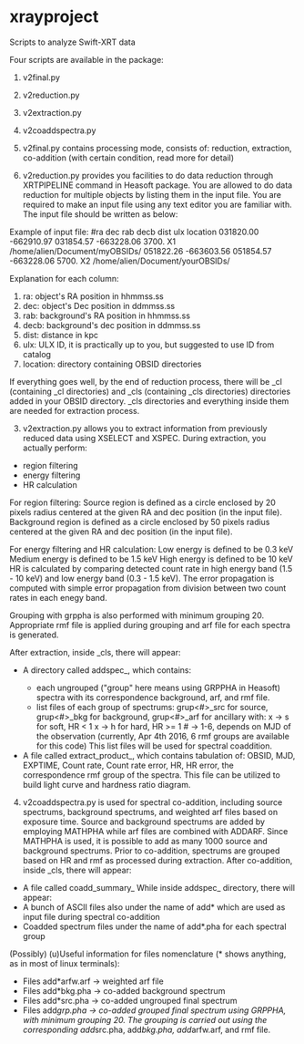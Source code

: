 # xrayproject
Scripts to analyze Swift-XRT data


Four scripts are available in the package:
1. v2final.py
2. v2reduction.py
3. v2extraction.py
4. v2coaddspectra.py

1. v2final.py contains processing mode, consists of: reduction, extraction, co-addition (with certain condition, read more for detail)

2. v2reduction.py provides you facilities to do data reduction through XRTPIPELINE command in Heasoft package. You are allowed to do data reduction for multiple objects by listing them in the input file. You are required to make an input file using any text editor you are familiar with. The input file should be written as below:

Example of input file:
#ra			dec			rab			decb		dist	ulx	location
031820.00	-662910.97	031854.57	-663228.06	3700.	X1	/home/alien/Document/myOBSIDs/
051822.26	-663603.56	051854.57	-663228.06	5700.	X2	/home/alien/Document/yourOBSIDs/

Explanation for each column:
1. ra: object's RA position in hhmmss.ss
2. dec: object's Dec position in ddmmss.ss
3. rab: background's RA position in hhmmss.ss
4. decb: background's dec position in ddmmss.ss
5. dist: distance in kpc
6. ulx: ULX ID, it is practically up to you, but suggested to use ID from catalog
7. location: directory containing OBSID directories

If everything goes well, by the end of reduction process, there will be <ULX ID>_cl (containing <OBSID>_cl directories) and <ULX ID>_cls (containing <OBSID>_cls directories) directories added in your OBSID directory. <ULX ID>_cls directories and everything inside them are needed for extraction process.

3. v2extraction.py allows you to extract information from previously reduced data using XSELECT and XSPEC. During extraction, you actually perform:

- region filtering
- energy filtering
- HR calculation

For region filtering:
Source region is defined as a circle enclosed by 20 pixels radius centered at the given RA and dec position (in the input file).
Background region is defined as a circle enclosed by 50 pixels radius centered at the given RA and dec position (in the input file).

For energy filtering and HR calculation:
Low energy is defined to be 0.3 keV
Medium energy is defined to be 1.5 keV
High energy is defined to be 10 keV
HR is calculated by comparing detected count rate in high energy band (1.5 - 10 keV) and low energy band (0.3 - 1.5 keV). The error propagation is computed with simple error propagation from division between two count rates in each enegy band.

Grouping with grppha is also performed with minimum grouping 20. Appropriate rmf file is applied during grouping and arf file for each spectra is generated.

After extraction, inside <ULX ID>_cls, there will appear:
- A directory called addspec_<ULX ID>, which contains:
	- each ungrouped ("group" here means using GRPPHA in Heasoft) spectra with its correspondence background, arf, and rmf file.
	- list files of each group of spectrums:
		<x>grup<#>_src for source, <x>grup<#>_bkg for background, <x>grup<#>_arf for ancillary
		with: x -> s for soft, HR < 1
			  x -> h for hard, HR >= 1
			  # -> 1-6, depends on MJD of the observation (currently, Apr 4th 2016, 6 rmf groups are available for this code)
	  This list files will be used for spectral coaddition.
- A file called extract_product_<ULX ID>, which contains tabulation of: OBSID, MJD, EXPTIME, Count rate, Count rate error, HR, HR error, the correspondence rmf group of the spectra. This file can be utilized to build light curve and hardness ratio diagram.

4. v2coaddspectra.py is used for spectral co-addition, including source spectrums, background spectrums, and weighted arf files based on exposure time. Source and background spectrums are added by employing MATHPHA while arf files are combined with ADDARF. Since MATHPHA is used, it is possible to add as many 1000 source and background spectrums. Prior to co-addition, spectrums are grouped based on HR and rmf as processed during extraction.
After co-addition, inside <ULX ID>_cls, there will appear:
- A file called coadd_summary_<ULX ID>
While inside addspec_<ULX ID> directory, there will appear:
- A bunch of ASCII files also under the name of add* which are used as input file during spectral co-addition
- Coadded spectrum files under the name of add*.pha for each spectral group

(Possibly) (u)Useful information for files nomenclature (* shows anything, as in most of linux terminals):
- Files add*arfw.arf -> weighted arf file
- Files add*bkg.pha  -> co-added background spectrum
- Files add*src.pha  -> co-added ungrouped final spectrum
- Files add*grp.pha  -> co-added grouped final spectrum using GRPPHA, with minimum grouping 20. The grouping is carried out using the corresponding add*src.pha, add*bkg.pha, add*arfw.arf, and rmf file.
